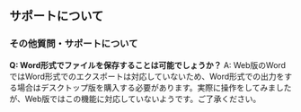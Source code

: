 ## サポートについて
### その他質問・サポートについて

**Q: Word形式でファイルを保存することは可能でしょうか？**
A: Web版のWordではWord形式でのエクスポートは対応していないため、Word形式での出力をする場合はデスクトップ版を購入する必要があります。実際に操作をしてみましたが、Web版ではこの機能に対応していないようです。ご了承ください。
